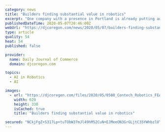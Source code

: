 ```yaml
---
category: news
title: "Builders finding substantial value in robotics"
excerpt: "One company with a presence in Portland is already putting autonomous construction machines to work on some sites."
publishedDateTime: 2020-05-07T20:46:00Z
webUrl: "https://djcoregon.com/news/2020/05/07/builders-finding-substantial-value-robotics/"
type: article
quality: 54
heat: 54
published: false

provider:
  name: Daily Journal of Commerce
  domain: djcoregon.com

topics:
  - AI in Robotics
  - AI

images:
  - url: "https://djcoregon.com/files/2020/05/0508_Contech_Robotics_FEATURED.jpg"
    width: 620
    height: 330
    isCached: true
    title: "Builders finding substantial value in robotics"

secured: "NCkjFgZ+S317Lp+tuTObW37mJl49hM52CuN+EJMeeON3GrGLjtC35YWhbzlUTtpt6uddfRjuWA0uVi673n9+zzrrl6ZSTU3GEE4yAcE4FCqYsTIiRFmtEuvrIEOoo50Z5gmwvLttR717NWwgwAbxnGnnL2zPnfVcBU9WCeig9e7YaMX1pxjmQQrqpG4gTVnM/8PWE3iN6I/yITRSa3SVcFDNolEQkaCvy+NeJ7id9YwHoewITqWdhtJEG8LqeM8kIU07Qhdrw8vubsrnr2CXNMwYtObF1O3xbLbF32Kx4yMOM9xIVcS0m0UsfOgGrMwxwmhKXBJPf+i1U7dkI10cGKllK12bZONq56+ccc72P6ela5UbsPmRoprUjAxTs3aX5NZzGAJi4YW0GAgqRaryy4qX45b3hRmDWsSB8QGuE3hk2pewHtHyx6sF3aeLovZsIXTWcK84Yd83a/ICcIMB0Dkm5GbQ0mvMyh5f+pnxwyA=;6QwHBL43xnnRKl9316++wg=="
---
```


